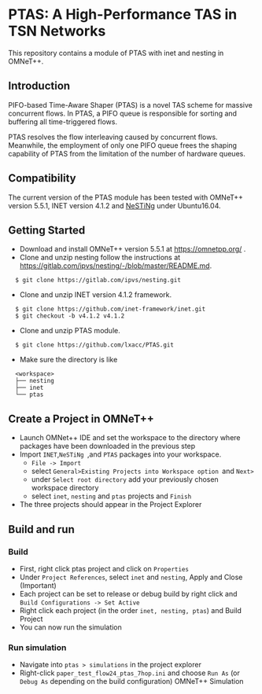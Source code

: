 # PTAS: A High-Performance TAS in TSN Networks
This repository contains a module of PTAS with inet and nesting in OMNeT++.

## Introduction<br>
PIFO-based Time-Aware Shaper (PTAS) is a novel TAS scheme for massive concurrent flows. In PTAS, a
PIFO queue is responsible for sorting and buffering all time-triggered flows. 

PTAS resolves the flow interleaving caused by concurrent flows. Meanwhile, the employment of only one PIFO queue frees the shaping
capability of PTAS from the limitation of the number of hardware queues.

## Compatibility<br>
The current version of the PTAS module has been tested with OMNeT++ version 5.5.1, INET version 4.1.2 and 
[NeSTiNg](https://gitlab.com/ipvs/nesting) under Ubuntu16.04.

## Getting Started
+ Download and install OMNeT++ version 5.5.1 at https://omnetpp.org/ .
+ Clone and unzip nesting follow the instructions at https://gitlab.com/ipvs/nesting/-/blob/master/README.md.

```
  $ git clone https://gitlab.com/ipvs/nesting.git
```
+ Clone and unzip INET version 4.1.2 framework.

```
  $ git clone https://github.com/inet-framework/inet.git
  $ git checkout -b v4.1.2 v4.1.2
```
+ Clone and unzip PTAS module.

```
  $ git clone https://github.com/lxacc/PTAS.git
```
+ Make sure the directory is like

```
  <workspace>
  ├── nesting
  ├── inet
  └── ptas
```

## Create a Project in OMNeT++
+ Launch OMNet++ IDE and set the workspace to the directory where packages have been downloaded in the previous step
+ Import  `INET`,`NeSTiNg `,and `PTAS` packages into your workspace.
    * `File -> Import`
    * select `General>Existing Projects into Workspace option `and `Next>`
    *  under `Select root directory` add your previously chosen workspace directory
    * select `inet`, `nesting` and `ptas` projects and `Finish`
+ The three projects should appear in the Project Explorer

## Build and run

### Build
+ First, right click ptas project and click on `Properties`
+ Under `Project References`, select `inet` and `nesting`, Apply and Close (Important)
+ Each project can be set to release or debug build by right click and `Build Configurations -> Set Active`
+ Right click each project (in the order `inet, nesting, ptas`) and Build Project      
+ You can now run the simulation  


### Run simulation
+ Navigate into `ptas > simulations` in the project explorer
+ Right-click `paper_test_flow24_ptas_7hop.ini` and choose `Run As` (or `Debug As` depending on the build configuration) OMNeT++ Simulation

